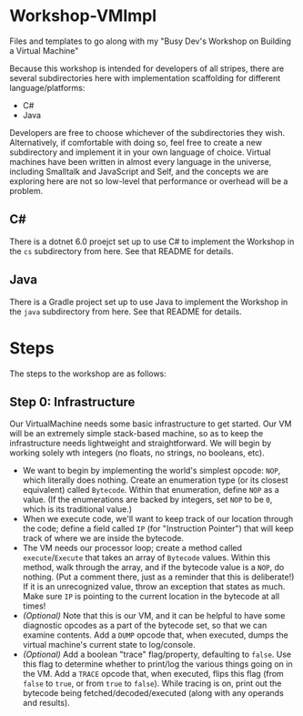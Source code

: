 # Workshop-VMImpl
Files and templates to go along with my "Busy Dev's Workshop on Building a Virtual Machine"

Because this workshop is intended for developers of all stripes, there are several subdirectories here with implementation scaffolding for different language/platforms:

* C#
* Java

Developers are free to choose whichever of the subdirectories they wish. Alternatively, if comfortable with doing so, feel free to create a new subdirectory and implement it in your own language of choice. Virtual machines have been written in almost every language in the universe, including Smalltalk and JavaScript and Self, and the concepts we are exploring here are not so low-level that performance or overhead will be a problem.

## C#
There is a dotnet 6.0 proejct set up to use C# to implement the Workshop in the `cs` subdirectory from here. See that README for details.

## Java
There is a Gradle project set up to use Java to implement the Workshop in the `java` subdirectory from here. See that README for details.

# Steps
The steps to the workshop are as follows:

## Step 0: Infrastructure
Our VirtualMachine needs some basic infrastructure to get started. Our VM will be an extremely simple stack-based machine, so as to keep the infrastructure needs lightweight and straightforward. We will begin by working solely wth integers (no floats, no strings, no booleans, etc).

* We want to begin by implementing the world's simplest opcode: `NOP`, which literally does nothing. Create an enumeration type (or its closest equivalent) called `Bytecode`. Within that enumeration, define `NOP` as a value. (If the enumerations are backed by integers, set `NOP` to be `0`, which is its traditional value.)
* When we execute code, we'll want to keep track of our location through the code; define a field called `IP` (for "Instruction Pointer") that will keep track of where we are inside the bytecode.
* The VM needs our processor loop; create a method called `execute`/`Execute` that takes an array of `Bytecode` values. Within this method, walk through the array, and if the bytecode value is a `NOP`, do nothing. (Put a comment there, just as a reminder that this is deliberate!) If it is an unrecognized value, throw an exception that states as much. Make sure `IP` is pointing to the current location in the bytecode at all times!
* *(Optional)* Note that this is our VM, and it can be helpful to have some diagnostic opcodes as a part of the bytecode set, so that we can examine contents. Add a `DUMP` opcode that, when executed, dumps the virtual machine's current state to log/console.
* *(Optional)* Add a boolean "trace" flag/property, defaulting to `false`. Use this flag to determine whether to print/log the various things going on in the VM. Add a `TRACE` opcode that, when executed, flips this flag (from `false` to `true`, or from `true` to `false`). While tracing is on, print out the bytecode being fetched/decoded/executed (along with any operands and results).


